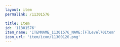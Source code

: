 ```yaml
---
layout: item
permalink: /11301576

title: Item
id: '11301576'
item_name: 'ITEMNAME_11301576_NAME:[F]Level70Item'
icon_url: 'item/icon/11300120.png'
---
```

